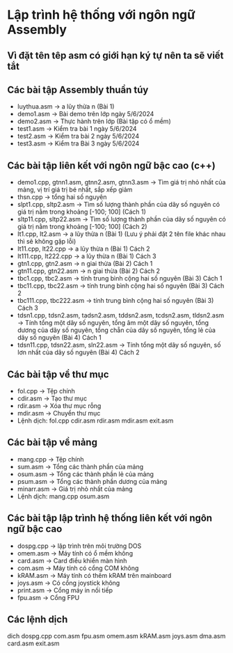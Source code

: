 # Lập trình hệ thống với ngôn ngữ Assembly
## Vì đặt tên têp asm có giới hạn ký tự nên ta sẽ viết tắt
## Các bài tập Assembly thuần túy
- luythua.asm 	-> a lũy thừa n (Bài 1)
- demo1.asm 	-> Bài demo trên lớp ngày 5/6/2024
- demo2.asm 	-> Thực hành trên lớp (Bài tập có ổ mềm) 
- test1.asm 	-> Kiểm tra bài 1 ngày 5/6/2024
- test2.asm 	-> Kiểm tra bài 2 ngày 5/6/2024 
- test3.asm 	-> Kiểm tra Bài 3 ngày 5/6/2024
## Các bài tập liên kết với ngôn ngữ bậc cao (c++)
- demo1.cpp, gtnn1.asm, gtnn2.asm, gtnn3.asm -> Tìm giá trị nhỏ nhất của mảng, vị trí giá trị bé nhất, sắp xếp giảm
- thsn.cpp -> tổng hai số nguyên 
- slpt1.cpp, sltp2.asm 		-> Tìm số lượng thành phần của dãy số nguyên có giá trị nằm trong khoảng [-100; 100] (Cách 1)
- sltp11.cpp, sltp22.asm 	-> Tìm số lượng thành phần của dãy số nguyên có giá trị nằm trong khoảng [-100; 100] (Cách 2)
- lt1.cpp, lt2.asm 			-> a lũy thừa n (Bài 1) (Lưu ý phải đặt 2 tên file khác nhau thì sẽ không gặp lỗi)
- lt11.cpp, lt22.cpp 		-> a lũy thừa n (Bài 1) Cách 2
- lt111.cpp, lt222.cpp 		-> a lũy thừa n (Bài 1) Cách 3
- gtn1.cpp, gtn2.asm 		-> n giai thừa (Bài 2) Cách 1
- gtn11.cpp, gtn22.asm 		-> n giai thừa (Bài 2) Cách 2
- tbc1.cpp, tbc2.asm 		-> tính trung bình cộng hai số nguyên (Bài 3) Cách 1
- tbc11.cpp, tbc22.asm 		-> tính trung bình cộng hai số nguyên (Bài 3) Cách 2
- tbc111.cpp, tbc222.asm 	-> tính trung bình cộng hai số nguyên (Bài 3) Cách 3
- tdsn1.cpp, tdsn2.asm, tadsn2.asm, 
tddsn2.asm, tcdsn2.asm, tldsn2.asm 		-> Tính tổng một dãy số nguyên, tổng âm một dãy số nguyên, tổng dương của dãy số nguyên, tổng chẵn của dãy số nguyên, tổng lẻ của dãy số nguyên (Bài 4) Cách 1
- tdsn11.cpp, tdsn22.asm, sln22.asm 	-> Tính tổng một dãy số nguyên, số lơn nhất của dãy số nguyên (Bài 4) Cách 2
## Các bài tập về thư mục
- fol.cpp -> Tệp chính
- cdir.asm -> Tạo thư mục 
- rdir.asm -> Xóa thư mục rỗng 
- mdir.asm -> Chuyển thư mục 
- Lệnh dịch: fol.cpp cdir.asm rdir.asm mdir.asm exit.asm 
## Các bài tập về mảng
- mang.cpp -> Tệp chính
- sum.asm -> Tổng các thành phần của mảng 
- osum.asm -> Tổng các thành phần lẻ của mảng 
- psum.asm -> Tổng các thành phần dương của mảng 
- minarr.asm -> Giá trị nhỏ nhất của mảng 
- Lệnh dịch: mang.cpp osum.asm 
## Các bài tập lập trình hệ thống liên kết với ngôn ngữ bậc cao
- dospg.cpp -> lập trình trên môi trường DOS
- omem.asm -> Máy tính có ổ mềm không  
- card.asm -> Card điều khiển màn hình 
- com.asm -> Máy tính có cổng COM không
- kRAM.asm -> Máy tính có thêm kRAM trên mainboard
- joys.asm -> Có cổng joystick không
- print.asm -> Cổng máy in nối tiếp
- fpu.asm -> Cổng FPU
## Các lệnh dịch
dich dospg.cpp com.asm fpu.asm omem.asm kRAM.asm joys.asm dma.asm card.asm exit.asm

